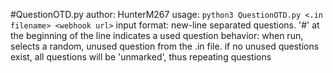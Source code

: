 #QuestionOTD.py
author: HunterM267
usage: `python3 QuestionOTD.py <.in filename> <webhook url>`
input format: new-line separated questions. '#' at the beginning of the line indicates a used question
behavior: when run, selects a random, unused question from the .in file. if no unused questions exist,
          all questions will be 'unmarked', thus repeating questions